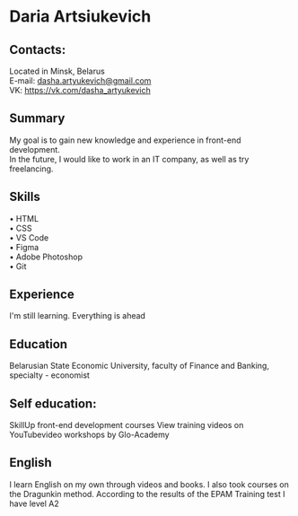 # Daria Artsiukevich

## Contacts:
Located in Minsk, Belarus\
E-mail: dasha.artyukevich@gmail.com\
VK: https://vk.com/dasha_artyukevich

## Summary
My goal is to gain new knowledge and experience in front-end development.\
In the future, I would like to work in an IT company, as well as try freelancing.

## Skills
•	HTML\
•	CSS\
•	VS Code\
•	Figma\
•	Adobe Photoshop\
•	Git

## Experience
I'm still learning. Everything is ahead

## Education
Belarusian State Economic University, faculty of Finance and Banking, specialty - economist

## Self education:
SkillUp front-end development courses
View training videos on YouTubevideo workshops by Glo-Academy

## English
I learn English on my own through videos and books. I also took courses on the Dragunkin method.
According to the results of the EPAM Training test I have level A2 
